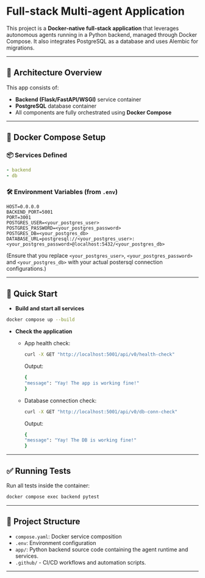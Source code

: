 # Full-stack Multi-agent Application

This project is a **Docker-native full-stack application** that leverages autonomous agents running in a Python backend, managed through Docker Compose. It also integrates PostgreSQL as a database and uses Alembic for migrations.

---

## 🧱 Architecture Overview

This app consists of:

- **Backend (Flask/FastAPI/WSGI)** service container
- **PostgreSQL** database container
- All components are fully orchestrated using **Docker Compose**

---

## 🐳 Docker Compose Setup

### 📦 Services Defined

```yaml
- backend
- db
```

### 🛠️ Environment Variables (from `.env`)

```env
HOST=0.0.0.0
BACKEND_PORT=5001
PORT=3001
POSTGRES_USER=<your_postgres_user>
POSTGRES_PASSWORD=<your_postgres_password>
POSTGRES_DB=<your_postgres_db>
DATABASE_URL=postgresql://<your_postgres_user>:<your_postgres_password>@localhost:5432/<your_postgres_db>
```

(Ensure that you replace `<your_postgres_user>`, `<your_postgres_password>` and `<your_postgres_db>` with your actual postersql connection configurations.)

---

## 🚀 Quick Start

- **Build and start all services**

```bash
docker compose up --build
```

- **Check the application**
  - App health check:

    ```bash
    curl -X GET "http://localhost:5001/api/v0/health-check"
    ```

    Output:

    ```bash
    {
    "message": "Yay! The app is working fine!"
    }
    ```

  - Database connection check:

    ```bash
    curl -X GET "http://localhost:5001/api/v0/db-conn-check"
    ```

    Output:

    ```bash
    {
    "message": "Yay! The DB is working fine!"
    }
    ```

---

## ✅ Running Tests

Run all tests inside the container:

```bash
docker compose exec backend pytest
```

---

## 📁 Project Structure

- `compose.yaml`: Docker service composition
- `.env`: Environment configuration
- `app/`: Python backend source code containing the agent runtime and services.
- `.github/` - CI/CD workflows and automation scripts.

---
